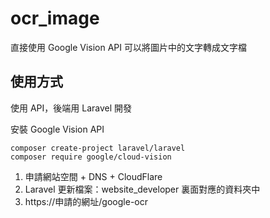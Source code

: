 # ocr_image

直接使用 Google Vision API 可以將圖片中的文字轉成文字檔

## 使用方式

使用 API，後端用 Laravel 開發

安裝 Google Vision API

```
composer create-project laravel/laravel
composer require google/cloud-vision
```

1. 申請網站空間 + DNS + CloudFlare
2. Laravel 更新檔案：website_developer 裏面對應的資料夾中
3. https://申請的網址/google-ocr 
